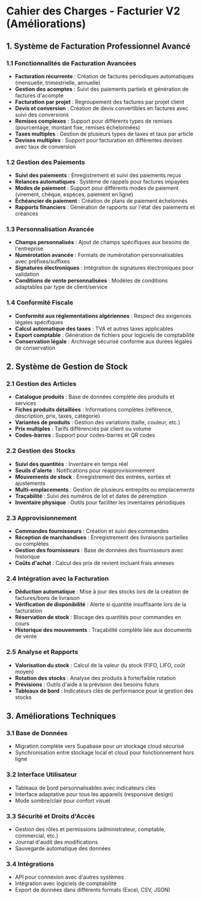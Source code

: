 # Cahier des Charges - Facturier V2 (Améliorations)

## 1. Système de Facturation Professionnel Avancé

### 1.1 Fonctionnalités de Facturation Avancées
- **Facturation récurrente** : Création de factures périodiques automatiques (mensuelle, trimestrielle, annuelle)
- **Gestion des acomptes** : Suivi des paiements partiels et génération de factures d'acompte
- **Facturation par projet** : Regroupement des factures par projet client
- **Devis et conversion** : Création de devis convertibles en factures avec suivi des conversions
- **Remises complexes** : Support pour différents types de remises (pourcentage, montant fixe, remises échelonnées)
- **Taxes multiples** : Gestion de plusieurs types de taxes et taux par article
- **Devises multiples** : Support pour facturation en différentes devises avec taux de conversion

### 1.2 Gestion des Paiements
- **Suivi des paiements** : Enregistrement et suivi des paiements reçus
- **Relances automatiques** : Système de rappels pour factures impayées
- **Modes de paiement** : Support pour différents modes de paiement (virement, chèque, espèces, paiement en ligne)
- **Échéancier de paiement** : Création de plans de paiement échelonnés
- **Rapports financiers** : Génération de rapports sur l'état des paiements et créances

### 1.3 Personnalisation Avancée
- **Champs personnalisés** : Ajout de champs spécifiques aux besoins de l'entreprise
- **Numérotation avancée** : Formats de numérotation personnalisables avec préfixes/suffixes
- **Signatures électroniques** : Intégration de signatures électroniques pour validation
- **Conditions de vente personnalisées** : Modèles de conditions adaptables par type de client/service

### 1.4 Conformité Fiscale
- **Conformité aux réglementations algériennes** : Respect des exigences légales spécifiques
- **Calcul automatique des taxes** : TVA et autres taxes applicables
- **Export comptable** : Génération de fichiers pour logiciels de comptabilité
- **Conservation légale** : Archivage sécurisé conforme aux durées légales de conservation

## 2. Système de Gestion de Stock

### 2.1 Gestion des Articles
- **Catalogue produits** : Base de données complète des produits et services
- **Fiches produits détaillées** : Informations complètes (référence, description, prix, taxes, catégorie)
- **Variantes de produits** : Gestion des variations (taille, couleur, etc.)
- **Prix multiples** : Tarifs différenciés par client ou volume
- **Codes-barres** : Support pour codes-barres et QR codes

### 2.2 Gestion des Stocks
- **Suivi des quantités** : Inventaire en temps réel
- **Seuils d'alerte** : Notifications pour réapprovisionnement
- **Mouvements de stock** : Enregistrement des entrées, sorties et ajustements
- **Multi-emplacements** : Gestion de plusieurs entrepôts ou emplacements
- **Traçabilité** : Suivi des numéros de lot et dates de péremption
- **Inventaire physique** : Outils pour faciliter les inventaires périodiques

### 2.3 Approvisionnement
- **Commandes fournisseurs** : Création et suivi des commandes
- **Réception de marchandises** : Enregistrement des livraisons partielles ou complètes
- **Gestion des fournisseurs** : Base de données des fournisseurs avec historique
- **Coûts d'achat** : Calcul des prix de revient incluant frais annexes

### 2.4 Intégration avec la Facturation
- **Déduction automatique** : Mise à jour des stocks lors de la création de factures/bons de livraison
- **Vérification de disponibilité** : Alerte si quantité insuffisante lors de la facturation
- **Réservation de stock** : Blocage des quantités pour commandes en cours
- **Historique des mouvements** : Traçabilité complète liée aux documents de vente

### 2.5 Analyse et Rapports
- **Valorisation du stock** : Calcul de la valeur du stock (FIFO, LIFO, coût moyen)
- **Rotation des stocks** : Analyse des produits à forte/faible rotation
- **Prévisions** : Outils d'aide à la prévision des besoins futurs
- **Tableaux de bord** : Indicateurs clés de performance pour la gestion des stocks

## 3. Améliorations Techniques

### 3.1 Base de Données
- Migration complète vers Supabase pour un stockage cloud sécurisé
- Synchronisation entre stockage local et cloud pour fonctionnement hors ligne

### 3.2 Interface Utilisateur
- Tableaux de bord personnalisables avec indicateurs clés
- Interface adaptative pour tous les appareils (responsive design)
- Mode sombre/clair pour confort visuel

### 3.3 Sécurité et Droits d'Accès
- Gestion des rôles et permissions (administrateur, comptable, commercial, etc.)
- Journal d'audit des modifications
- Sauvegarde automatique des données

### 3.4 Intégrations
- API pour connexion avec d'autres systèmes
- Intégration avec logiciels de comptabilité
- Export de données dans différents formats (Excel, CSV, JSON)
